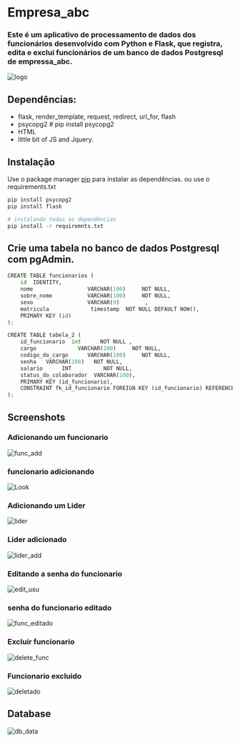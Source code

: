 # Empresa_abc

### Este é um aplicativo de processamento de dados dos funcionários desenvolvido com Python e Flask, que registra, edita e exclui funcionários de um banco de dados Postgresql de empressa_abc.


![logo](https://user-images.githubusercontent.com/64991182/138198087-361dced7-cc6b-46f5-b864-b384fde7d4ac.jpeg)



## Dependências:
* flask, render_template, request, redirect, url_for, flash
* psycopg2 # pip install psycopg2 
* HTML
* little bit of JS and Jquery.

## Instalação

Use o package manager [pip](https://pip.pypa.io/en/stable/) para instalar as dependências. ou use o requirements.txt

```bash
pip install psycopg2
pip install flask

# instalando todas as dependências
pip install -r requiremnts.txt
```

## Crie uma tabela no banco de dados Postgresql com pgAdmin.

```python
CREATE TABLE funcionarios (
    id  IDENTITY,
    nome                 VARCHAR(100)     NOT NULL,
    sobre_nome           VARCHAR(100)     NOT NULL,
    sexo                 VARCHAR(9) 	   , 
    matricula             timestamp  NOT NULL DEFAULT NOW(),
    PRIMARY KEY (id)
);

CREATE TABLE tabela_2 (
	id_funcionario 	int      NOT NULL ,
	cargo             VARCHAR(100)     NOT NULL,
	codigo_do_cargo      VARCHAR(100)     NOT NULL,
	senha   VARCHAR(100)   NOT NULL,
	salario      INT          NOT NULL,
	status_do_colaborador  VARCHAR(100),
    PRIMARY KEY (id_funcionario),
	CONSTRAINT fk_id_funcionario FOREIGN KEY (id_funcionario) REFERENCES funcionarios (id) ON DELETE CASCADE
); 

```

## Screenshots
### Adicionando um funcionario
![func_add](https://user-images.githubusercontent.com/64991182/138196613-fd7369cf-c840-4ae5-9618-70704f560f64.jpeg)

### funcionario adicionando
![Look](https://user-images.githubusercontent.com/64991182/138196486-635e1d3e-2a26-4881-8c14-6b76f46c7e8f.jpeg)

### Adicionando um Lider
![lider](https://user-images.githubusercontent.com/64991182/137638959-776c8557-420f-4f5a-8e2c-b04f9f0dc15a.jpeg)


### Lider adicionado
![lider_add](https://user-images.githubusercontent.com/64991182/138196722-8aa9e807-f1d3-4285-9f3d-3837c1ecdb45.jpeg)

### Editando a senha do funcionario
![edit_usu](https://user-images.githubusercontent.com/64991182/138198202-030afb5d-5486-4fb3-8f66-7ee9b92139f6.jpeg)

### senha do funcionario editado
![func_editado](https://user-images.githubusercontent.com/64991182/137642598-f34ee8dd-33a2-4c4d-800e-f4601419987b.jpeg)

### Excluir funcionario
![delete_func](https://user-images.githubusercontent.com/64991182/137642846-906ab10c-c21e-4824-8e4b-bdd18de55ac6.jpeg)

### Funcionario excluido
![deletado](https://user-images.githubusercontent.com/64991182/137642848-5dc2eee4-f6e3-4bbe-b0f6-e75353dd4de7.jpeg)

## Database
![db_data](https://user-images.githubusercontent.com/64991182/137644029-547c41ea-2b97-4644-ac22-50627cb56c3f.jpeg)







